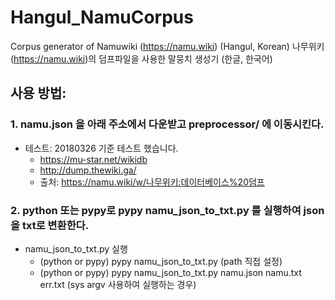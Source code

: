 # Hangul_NamuCorpus
Corpus generator of Namuwiki (https://namu.wiki) (Hangul, Korean)
나무위키 (https://namu.wiki)의 덤프파일을 사용한 말뭉치 생성기 (한글, 한국어)

## 사용 방법: 

### 1. namu.json 을 아래 주소에서 다운받고 preprocessor/ 에 이동시킨다.
* 테스트: 20180326 기준 테스트 했습니다.
  + https://mu-star.net/wikidb 
  + http://dump.thewiki.ga/
  + 출처: https://namu.wiki/w/나무위키:데이터베이스%20덤프

### 2. python 또는 pypy로 pypy namu_json_to_txt.py 를 실행하여 json을 txt로 변환한다.
* namu_json_to_txt.py 실행
  + (python or pypy) pypy namu_json_to_txt.py (path 직접 설정)
  + (python or pypy) pypy namu_json_to_txt.py namu.json namu.txt err.txt (sys argv 사용하여 실행하는 경우)


